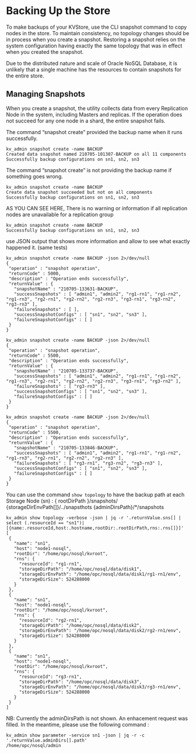 # Backing Up the Store

To make backups of your KVStore, use the CLI snapshot command to copy nodes in the store. 
To maintain consistency, no topology changes should be in process when you create a snapshot. 
Restoring a snapshot relies on the system configuration having exactly the same topology that was in effect when you created the snapshot. 

Due to the distributed nature and scale of Oracle NoSQL Database, it is unlikely that a single machine has the resources to contain snapshots for the entire store. 

## Managing Snapshots

When you create a snapshot, the utility collects data from every Replication Node in the system, including Masters and replicas. 
If the operation does not succeed for any one node in a shard, the entire snapshot fails.

The command “snapshot create” provided the backup name when it runs successfully.
````
kv_admin snapshot create -name BACKUP
Created data snapshot named 210705-101307-BACKUP on all 11 components
Successfully backup configurations on sn1, sn2, sn3
````

The command “snapshot create” is not providing the backup name if something goes wrong.
````
kv_admin snapshot create -name BACKUP
Create data snapshot succeeded but not on all components
Successfully backup configurations on sn1, sn2, sn3
````

AS YOU CAN SEE HERE, There is no warning or information if all replication nodes are unavailable for a replication group

````
kv_admin snapshot create -name BACKUP
Successfully backup configurations on sn1, sn2, sn3
````

use JSON output that shows more information and allow to see what exactly happened it. (same tests)
````
kv_admin snapshot create -name BACKUP -json 2>/dev/null
{
 "operation" : "snapshot operation",
 "returnCode" : 5000,
 "description" : "Operation ends successfully",
 "returnValue" : {
   "snapshotName" : "210705-133631-BACKUP",
   "successSnapshots" : [ "admin1", "admin2", "rg1-rn1", "rg1-rn2", "rg1-rn3", "rg2-rn1", "rg2-rn2", "rg2-rn3", "rg3-rn1", "rg3-rn2", "rg3-rn3" ],
   "failureSnapshots" : [ ],
   "successSnapshotConfigs" : [ "sn1", "sn2", "sn3" ],
   "failureSnapshotConfigs" : [ ]
 }
}
````
````
kv_admin snapshot create -name BACKUP -json 2>/dev/null
{
 "operation" : "snapshot operation",
 "returnCode" : 5500,
 "description" : "Operation ends successfully",
 "returnValue" : {
   "snapshotName" : "210705-133737-BACKUP",
   "successSnapshots" : [ "admin1", "admin2", "rg1-rn1", "rg1-rn2", "rg1-rn3", "rg2-rn1", "rg2-rn2", "rg2-rn3", "rg3-rn1", "rg3-rn2" ],
   "failureSnapshots" : [ "rg3-rn3" ],
   "successSnapshotConfigs" : [ "sn1", "sn2", "sn3" ],
   "failureSnapshotConfigs" : [ ]
 }
}
````
````
kv_admin snapshot create -name BACKUP -json 2>/dev/null
{
 "operation" : "snapshot operation",
 "returnCode" : 5500,
 "description" : "Operation ends successfully",
 "returnValue" : {
   "snapshotName" : "210705-133846-BACKUP",
   "successSnapshots" : [ "admin1", "admin2", "rg1-rn1", "rg1-rn2", "rg1-rn3", "rg2-rn1", "rg2-rn2", "rg2-rn3" ],
   "failureSnapshots" : [ "rg3-rn1", "rg3-rn2", "rg3-rn3" ],
   "successSnapshotConfigs" : [ "sn1", "sn2", "sn3" ],
   "failureSnapshotConfigs" : [ ]
 }
}
````
You can use the command `show topology` to have the backup path at each Storage Node (sn) :
{ rootDirPath }/snapshots/
{storageDirEnvPath[]}/../snapsthots
{adminDirsPath}/*/snapshots

````
kv_admin show topology -verbose -json | jq -r '.returnValue.sns[] | select (.resourceId == "sn1")|[{name:.resourceId,host:.hostname,rootDir:.rootDirPath,rns:.rns[]}]'
[
 {
   "name": "sn1",
   "host": "node1-nosql",
   "rootDir": "/home/opc/nosql/kvroot",
   "rns": {
     "resourceId": "rg1-rn1",
     "storageDirPath": "/home/opc/nosql/data/disk1",
     "storageDirEnvPath": "/home/opc/nosql/data/disk1/rg1-rn1/env",
     "storageDirSize": 524288000
   }
 },
 {
   "name": "sn1",
   "host": "node1-nosql",
   "rootDir": "/home/opc/nosql/kvroot",
   "rns": {
     "resourceId": "rg2-rn1",
     "storageDirPath": "/home/opc/nosql/data/disk2",
     "storageDirEnvPath": "/home/opc/nosql/data/disk2/rg2-rn1/env",
     "storageDirSize": 524288000
   }
 },
 {
   "name": "sn1",
   "host": "node1-nosql",
   "rootDir": "/home/opc/nosql/kvroot",
   "rns": {
     "resourceId": "rg3-rn1",
     "storageDirPath": "/home/opc/nosql/data/disk3",
     "storageDirEnvPath": "/home/opc/nosql/data/disk3/rg3-rn1/env",
     "storageDirSize": 524288000
   }
 }
]
````
NB: Currently the adminDirsPath is not shown. An enhacement request was filled. In the meantime, please use the following command :

````
kv_admin show parameter -service sn1 -json | jq -r -c '.returnValue.adminDirs[].path'
/home/opc/nosql/admin
````

